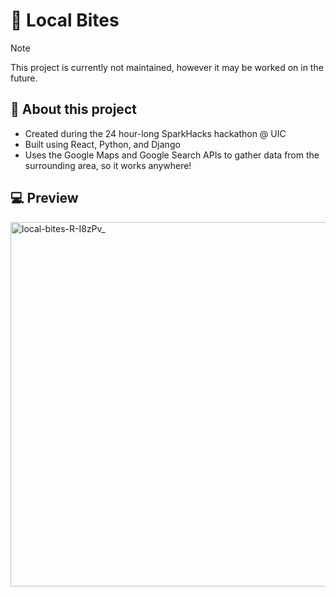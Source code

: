 # 🍴 Local Bites

> [!NOTE]
> This project is currently not maintained, however it may be worked on in the future.

## 📓 About this project
- Created during the 24 hour-long SparkHacks hackathon @ UIC
- Built using React, Python, and Django
- Uses the Google Maps and Google Search APIs to gather data from the surrounding area, so it works anywhere!

## 💻 Preview
<img width="769" height="583" alt="local-bites-R-I8zPv_" src="https://github.com/user-attachments/assets/cca1fcaf-c0f0-48ca-8dc8-44cd097abbe1" />
